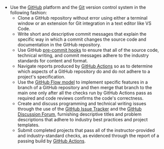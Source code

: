 - Use the [GitHub](https://github.com/) platform and the
  [Git](https://git-scm.com/) version control system in the following fashion:
  - Clone a GitHub repository without error using either a terminal window or
    an extension for Git integration in a text editor like VS Code.
  - Write short and descriptive commit messages that explain the specific way
    in which a commit changes the source code and documentation in the GitHub
    repository.
  - Use GitHub [pre-commit hooks](https://pre-commit.com/) to ensure that all
    of the source code, technical writing, and commit messages adhere to the
    industry standards for content and format.
  - Navigate reports produced by [GitHub
    Actions](https://github.com/features/actions) so as to determine which
    aspects of a GitHub repository do and do not adhere to a project's
    specification.
  - Use the [GitHub Flow model](https://guides.github.com/introduction/flow/)
    to implement specific features in a branch of a GitHub repository and then
    merge that branch to the main one only after all the checks run by GitHub
    Actions pass as required and code reviews confirms the code's correctness.
  - Create and discuss programming and technical writing issues through the
    use of the [GitHub Issue
    Tracker](https://github.com/ProactiveProgrammers/www.proactiveprogrammers.com/issues)
    and the [GitHub Discussion
    Forum](https://github.com/ProactiveProgrammers/www.proactiveprogrammers.com/discussions),
    furnishing descriptive titles and problem descriptions that adhere to
    industry best practices and project templates.
  - Submit completed projects that pass all of the instructor-provided and
    industry-standard checks, as evidenced through the report of a passing
    build by [GitHub Actions](https://github.com/features/actions).
